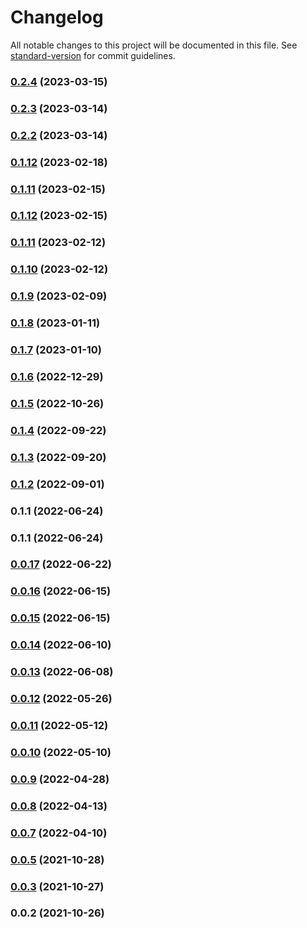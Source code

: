 # Changelog

All notable changes to this project will be documented in this file. See [standard-version](https://github.com/conventional-changelog/standard-version) for commit guidelines.

### [0.2.4](https://github.com/SethEden/haystacks-async/compare/v0.2.3...v0.2.4) (2023-03-15)

### [0.2.3](https://github.com/SethEden/haystacks-async/compare/v0.2.2...v0.2.3) (2023-03-14)

### [0.2.2](https://github.com/SethEden/haystacks-async/compare/v0.2.0...v0.2.2) (2023-03-14)

### [0.1.12](https://github.com/SethEden/haystacks-async/compare/v0.1.11...v0.1.12) (2023-02-18)

### [0.1.11](https://github.com/SethEden/haystacks-async/compare/v0.1.10...v0.1.11) (2023-02-15)

### [0.1.12](https://github.com/SethEden/haystacks-async/compare/v0.1.10...v0.1.12) (2023-02-15)

### [0.1.11](https://github.com/SethEden/haystacks-async/compare/v0.1.10...v0.1.11) (2023-02-12)

### [0.1.10](https://github.com/SethEden/haystacks-async/compare/v0.1.9...v0.1.10) (2023-02-12)

### [0.1.9](https://github.com/SethEden/haystacks-async/compare/v0.1.8...v0.1.9) (2023-02-09)

### [0.1.8](https://github.com/SethEden/haystacks-async/compare/v0.1.7...v0.1.8) (2023-01-11)

### [0.1.7](https://github.com/SethEden/haystacks-async/compare/v0.1.6...v0.1.7) (2023-01-10)

### [0.1.6](https://github.com/SethEden/haystacks-async/compare/v0.1.5...v0.1.6) (2022-12-29)

### [0.1.5](https://github.com/SethEden/haystacks-async/compare/v0.1.4...v0.1.5) (2022-10-26)

### [0.1.4](https://github.com/SethEden/haystacks-async/compare/v0.1.3...v0.1.4) (2022-09-22)

### [0.1.3](https://github.com/SethEden/haystacks-async/compare/v0.1.2...v0.1.3) (2022-09-20)

### [0.1.2](https://github.com/SethEden/haystacks-async/compare/v0.1.1...v0.1.2) (2022-09-01)

### 0.1.1 (2022-06-24)

### 0.1.1 (2022-06-24)

### [0.0.17](https://github.com/SethEden/haystacks/compare/v0.0.16...v0.0.17) (2022-06-22)

### [0.0.16](https://github.com/SethEden/haystacks/compare/v0.0.15...v0.0.16) (2022-06-15)

### [0.0.15](https://github.com/SethEden/haystacks/compare/v0.0.14...v0.0.15) (2022-06-15)

### [0.0.14](https://github.com/SethEden/haystacks/compare/v0.0.13...v0.0.14) (2022-06-10)

### [0.0.13](https://github.com/SethEden/haystacks/compare/v0.0.12...v0.0.13) (2022-06-08)

### [0.0.12](https://github.com/SethEden/haystacks/compare/v0.0.11...v0.0.12) (2022-05-26)

### [0.0.11](https://github.com/SethEden/haystacks/compare/v0.0.10...v0.0.11) (2022-05-12)

### [0.0.10](https://github.com/SethEden/haystacks/compare/v0.0.9...v0.0.10) (2022-05-10)

### [0.0.9](https://github.com/SethEden/haystacks/compare/v0.0.8...v0.0.9) (2022-04-28)

### [0.0.8](https://github.com/SethEden/haystacks/compare/v0.0.7...v0.0.8) (2022-04-13)

### [0.0.7](https://github.com/SethEden/haystacks/compare/v0.0.3...v0.0.7) (2022-04-10)

### [0.0.5](https://github.com/SethEden/haystacks/compare/v0.0.3...v0.0.5) (2021-10-28)

### [0.0.3](https://github.com/SethEden/haystacks/compare/v0.0.2...v0.0.3) (2021-10-27)

### 0.0.2 (2021-10-26)
